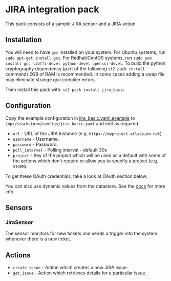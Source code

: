 # JIRA integration pack

This pack consists of a sample JIRA sensor and a JIRA action.

## Installation

You will need to have `gcc` installed on your system. For Ubuntu systems, run `sudo apt-get install gcc`. For Redhat/CentOS
systems, run `sudo yum install gcc libffi-devel python-devel openssl-devel`. To build the python cryptography dependency (part of the following `st2 pack install` command) 2GB of RAM is recommended. In some cases adding a swap file may eliminate strange gcc compiler errors.

Then install this pack with: `st2 pack install jira_basic`

## Configuration

Copy the example configuration in [jira_basic.yaml.example](./jira_basic.yaml.example)
to `/opt/stackstorm/configs/jira_basic.yaml` and edit as required.

* ``url`` - URL of the JIRA instance (e.g. ``https://myproject.atlassian.net``)
* ``username`` - Username.
* ``password`` - Password.
* ``poll_interval`` - Polling interval - default 30s
* ``project`` - Key of the project which will be used as a default with some of the actions which
  don't require or allow you to specify a project (e.g. ``STORM``).

To get these OAuth credentials, take a look at OAuth section below.

You can also use dynamic values from the datastore. See the
[docs](https://docs.stackstorm.com/reference/pack_configs.html) for more info.


## Sensors

### JiraSensor

The sensor monitors for new tickets and sends a trigger into the system whenever there is a new ticket.

## Actions

* ``create_issue`` - Action which creates a new JIRA issue.
* ``get_issue`` - Action which retrieves details for a particular issue.
